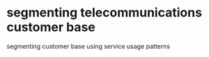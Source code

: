 # segmenting telecommunications customer base 
 segmenting customer base using service usage patterns 
